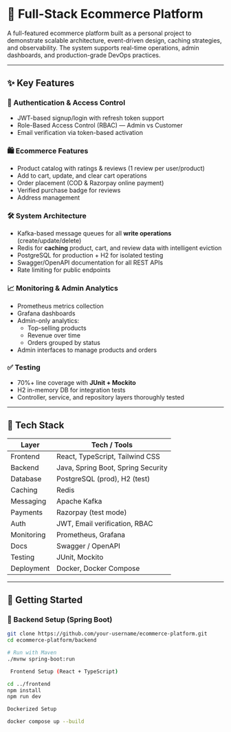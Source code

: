 # 🛒 Full-Stack Ecommerce Platform

A full-featured ecommerce platform built as a personal project to demonstrate scalable architecture, event-driven design, caching strategies, and observability. The system supports real-time operations, admin dashboards, and production-grade DevOps practices.

---

## ✨ Key Features

### 🔐 Authentication & Access Control
- JWT-based signup/login with refresh token support
- Role-Based Access Control (RBAC) — Admin vs Customer
- Email verification via token-based activation

### 🛍 Ecommerce Features
- Product catalog with ratings & reviews (1 review per user/product)
- Add to cart, update, and clear cart operations
- Order placement (COD & Razorpay online payment)
- Verified purchase badge for reviews
- Address management

### 🛠 System Architecture
- Kafka-based message queues for all **write operations** (create/update/delete)
- Redis for **caching** product, cart, and review data with intelligent eviction
- PostgreSQL for production + H2 for isolated testing
- Swagger/OpenAPI documentation for all REST APIs
- Rate limiting for public endpoints

### 📈 Monitoring & Admin Analytics
- Prometheus metrics collection
- Grafana dashboards
- Admin-only analytics:
  - Top-selling products
  - Revenue over time
  - Orders grouped by status
- Admin interfaces to manage products and orders

### ✅ Testing
- 70%+ line coverage with **JUnit + Mockito**
- H2 in-memory DB for integration tests
- Controller, service, and repository layers thoroughly tested

---

## 🧰 Tech Stack

| Layer        | Tech / Tools                           |
|--------------|-----------------------------------------|
| Frontend     | React, TypeScript, Tailwind CSS         |
| Backend      | Java, Spring Boot, Spring Security      |
| Database     | PostgreSQL (prod), H2 (test)            |
| Caching      | Redis                                   |
| Messaging    | Apache Kafka                            |
| Payments     | Razorpay (test mode)                    |
| Auth         | JWT, Email verification, RBAC           |
| Monitoring   | Prometheus, Grafana                     |
| Docs         | Swagger / OpenAPI                       |
| Testing      | JUnit, Mockito                          |
| Deployment   | Docker, Docker Compose                  |

---

## 🚀 Getting Started

### 🧱 Backend Setup (Spring Boot)

```bash
git clone https://github.com/your-username/ecommerce-platform.git
cd ecommerce-platform/backend

# Run with Maven
./mvnw spring-boot:run
```

```bash
 Frontend Setup (React + TypeScript)

cd ../frontend
npm install
npm run dev
```

```bash
Dockerized Setup

docker compose up --build
```


